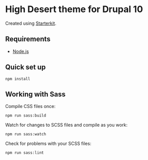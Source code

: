 # High Desert theme for Drupal 10

Created using [Starterkit](https://www.drupal.org/docs/core-modules-and-themes/core-themes/starterkit-theme).

## Requirements

* [Node.js](https://nodejs.org/)

## Quick set up

`npm install`

## Working with Sass

Compile CSS files once:

`npm run sass:build`

Watch for changes to SCSS files and compile as you work:

`npm run sass:watch`

Check for problems with your SCSS files:

`npm run sass:lint`
